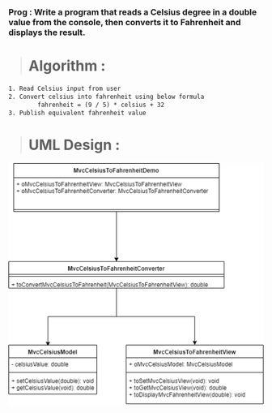 ### Prog : Write a program that reads a Celsius degree in a double value from the console, then converts it to Fahrenheit and displays the result.

> # Algorithm :  
    1. Read Celsius input from user  
    2. Convert celsius into fahrenheit using below formula  
    		fahrenheit = (9 / 5) * celsius + 32  
    3. Publish equivalent fahrenheit value
    
> # UML Design :
![UML Design](UML_CelsiusToFahrenheit.png)
